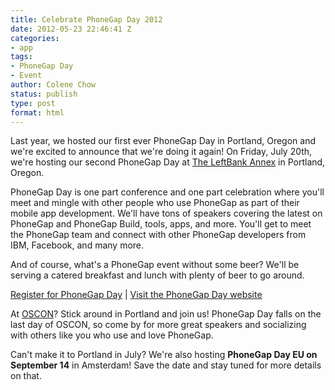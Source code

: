 ```yaml
---
title: Celebrate PhoneGap Day 2012
date: 2012-05-23 22:46:41 Z
categories:
- app
tags:
- PhoneGap Day
- Event
author: Colene Chow
status: publish
type: post
format: html
---
```


Last year, we hosted our first ever PhoneGap Day in Portland, Oregon and we're excited to announce that we're doing it again! On Friday, July 20th, we're hosting our second PhoneGap Day at [The LeftBank Annex](http://leftbankannex.com/) in Portland, Oregon.

PhoneGap Day is one part conference and one part celebration where you'll meet and mingle with other people who use PhoneGap as part of their mobile app development. We'll have tons of speakers covering the latest on PhoneGap and PhoneGap Build, tools, apps, and more. You'll get to meet the PhoneGap team and connect with other PhoneGap developers from IBM, Facebook, and many more.

And of course, what's a PhoneGap event without some beer? We'll be serving a catered breakfast and lunch with plenty of beer to go around.

[Register for PhoneGap Day](https://phonegapdaypdx.eventbrite.com/) | [Visit the PhoneGap Day website](http://pgday.phonegap.com)

At [OSCON](http://www.oscon.com/oscon2012)? Stick around in Portland and join us! PhoneGap Day falls on the last day of OSCON, so come by for more great speakers and socializing with others like you who use and love PhoneGap.

Can't make it to Portland in July? We're also hosting **PhoneGap Day EU on September 14** in Amsterdam! Save the date and stay tuned for more details on that.
